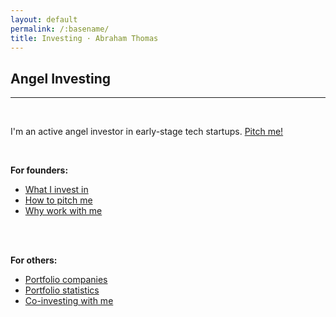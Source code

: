 ```yaml
---
layout: default
permalink: /:basename/
title: Investing · Abraham Thomas
---
```


## Angel Investing

----

<br/> 

I'm an active angel investor in early-stage tech startups. [Pitch me!](mailto:at@abrahamthomas.info)

<br/>

**For founders:**
* [What I invest in](/angel-criteria)  
* [How to pitch me](/pitch-me)  
* [Why work with me](/why-me)  
<!--* [Memos and resources](/memos)  -->

<br/>
<br/>


**For others:**
* [Portfolio companies](/portfolio-new)
* [Portfolio statistics](/portfolio-statistics)
* [Co-investing with me](/coinvest)
<!--* [Investment themes and ideas](/thesis)-->
<!--* Investment memos-->



<br/>
<br/>
<br/>
<br/>



<!--

* Investing in 2020
* The accidental trader
* Why I quit my hedge fund job
* The data revolution in finance


I've been on "both sides of the table" in both public and private markets.

In public markets, I was a portfolio manager at Simplex, a large hedge fund; I then co-founded Quandl, a data startup whose customers are hedge funds and fintechs.

In private markets, I raised $20M in venture capital for Quandl prior to our successful acquisition by Nasdaq; I also invest in and mentor other founders as an angel.


I like to think these experiences give me useful perspective on multiple intersecting worlds: capital markets, technology and entrepreneurship. 

-->
